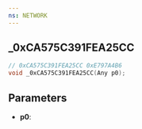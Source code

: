```yaml
---
ns: NETWORK
---
```

## _0xCA575C391FEA25CC

```c
// 0xCA575C391FEA25CC 0xE797A4B6
void _0xCA575C391FEA25CC(Any p0);
```


## Parameters
* **p0**: 

